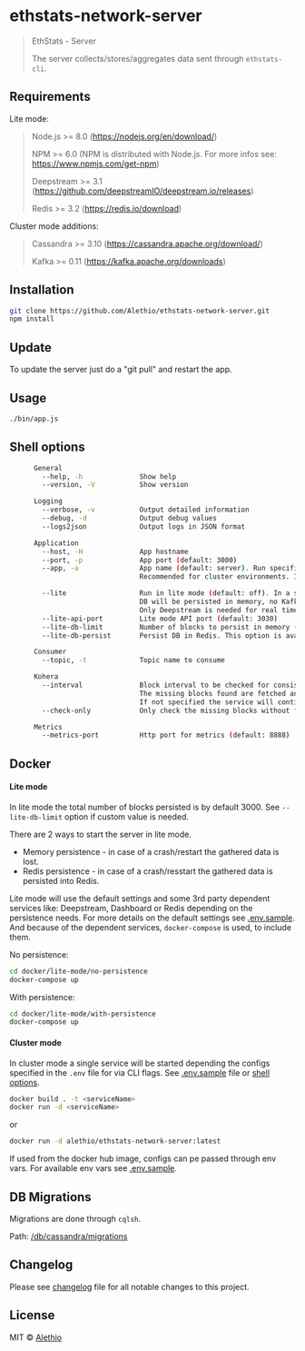 # ethstats-network-server

> EthStats - Server
>
> The server collects/stores/aggregates data sent through `ethstats-cli`.

## Requirements

Lite mode:

> Node.js >= 8.0 (https://nodejs.org/en/download/)
>
> NPM >= 6.0 (NPM is distributed with Node.js. For more infos see: https://www.npmjs.com/get-npm)
>
> Deepstream >= 3.1 (https://github.com/deepstreamIO/deepstream.io/releases)
>
> Redis >= 3.2 (https://redis.io/download)

Cluster mode additions:

> Cassandra >= 3.10 (https://cassandra.apache.org/download/)
>
> Kafka >= 0.11 (https://kafka.apache.org/downloads)

## Installation

```sh
git clone https://github.com/Alethio/ethstats-network-server.git
npm install
```

## Update

To update the server just do a "git pull" and restart the app.

## Usage

```sh
./bin/app.js
```

## Shell options

```sh
      General
        --help, -h              Show help
        --version, -V           Show version

      Logging
        --verbose, -v           Output detailed information
        --debug, -d             Output debug values
        --logs2json             Output logs in JSON format

      Application
        --host, -H              App hostname
        --port, -p              App port (default: 3000)
        --app, -a               App name (default: server). Run specific app as separate service (Available: server|consumer|api|configurator|kohera).
                                Recommended for cluster environments. If --lite is specified, this option is ignored.

        --lite                  Run in lite mode (default: off). In a single instance will be started all necessary services (server, consumer, api).
                                DB will be persisted in memory, no Kafka needed for queuing and no Redis for caching.
                                Only Deepstream is needed for real time data reporting in the front end application.
        --lite-api-port         Lite mode API port (default: 3030)
        --lite-db-limit         Number of blocks to persist in memory (default: 3000).
        --lite-db-persist       Persist DB in Redis. This option is available only in lite mode and consistent with --lite-db-limit (default: off).

      Consumer
        --topic, -t             Topic name to consume

      Kohera
        --interval              Block interval to be checked for consistency. Value format: "start:end"
                                The missing blocks found are fetched and sent to the consumer.
                                If not specified the service will continuously check the consistency.
        --check-only            Only check the missing blocks without fetching the data.

      Metrics
        --metrics-port          Http port for metrics (default: 8888)
```

## Docker

#### Lite mode

In lite mode the total number of blocks persisted is by default 3000. See `--lite-db-limit` option if custom value is needed.

There are 2 ways to start the server in lite mode.
 - Memory persistence - in case of a crash/restart the gathered data is lost.
 - Redis persistence - in case of a crash/resstart the gathered data is persisted into Redis.

Lite mode will use the default settings and some 3rd party dependent services like: Deepstream, Dashboard or Redis depending on the persistence needs.
For more details on the default settings see [.env.sample](https://github.com/Alethio/ethstats-network-server/tree/master/.env.sample).
And because of the dependent services, `docker-compose` is used, to include them.

No persistence:
```sh
cd docker/lite-mode/no-persistence
docker-compose up
```

With persistence:
```sh
cd docker/lite-mode/with-persistence
docker-compose up
```

#### Cluster mode

In cluster mode a single service will be started depending the configs specified in the `.env` file for via CLI flags. See [.env.sample](https://github.com/Alethio/ethstats-network-server/tree/master/.env.sample) file or [shell options](#shell-options).

```sh
docker build . -t <serviceName>
docker run -d <serviceName>
```
or
```sh
docker run -d alethio/ethstats-network-server:latest
```
If used from the docker hub image, configs can pe passed through env vars. For available env vars see [.env.sample](https://github.com/Alethio/ethstats-network-server/tree/master/.env.sample).

## DB Migrations

Migrations are done through `cqlsh`.

Path: [/db/cassandra/migrations](https://github.com/Alethio/ethstats-network-server/tree/master/db/cassandra/migrations)

## Changelog

Please see [changelog](CHANGELOG.md) file for all notable changes to this project.

## License

MIT &copy; [Alethio](https://aleth.io)
